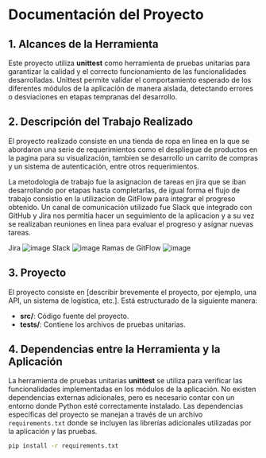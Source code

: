 # Documentación del Proyecto

## 1. Alcances de la Herramienta

Este proyecto utiliza **unittest** como herramienta de pruebas unitarias para garantizar la calidad y el correcto funcionamiento de las funcionalidades desarrolladas. Unittest permite validar el comportamiento esperado de los diferentes módulos de la aplicación de manera aislada, detectando errores o desviaciones en etapas tempranas del desarrollo.

## 2. Descripción del Trabajo Realizado

El proyecto realizado consiste en una tienda de ropa en linea en la que se abordaron una serie de requerimientos como el despliegue de productos en la pagina para su visualización, tambien se desarrollo un carrito de compras y un sistema de autenticación, entre otros requerimientos.

La metodologia de trabajo fue la asignacion de tareas en jira que se iban desarrollando por etapas hasta completarlas, de igual forma el flujo de trabajo consistio en la utilizacion de GitFlow para integrar el progreso obtenido. Un canal de comunicación utilizado fue Slack que integrado con GitHub y Jira nos permitia hacer un seguimiento de la aplicacion y a su vez se realizaban reuniones en linea para evaluar el progreso y asignar nuevas tareas.

Jira
![image](https://github.com/user-attachments/assets/0983aa7a-9ba8-401d-98bf-4c7e49ed7e82)
Slack
![image](https://github.com/user-attachments/assets/ca1f9ef4-88b4-4471-b62f-e1d63b2a5774)
Ramas de GitFlow
![image](https://github.com/user-attachments/assets/0a555cd3-c4d6-4b0e-981e-b7ffbaab6e98)

## 3. Proyecto

El proyecto consiste en [describir brevemente el proyecto, por ejemplo, una API, un sistema de logística, etc.]. Está estructurado de la siguiente manera:
- **src/**: Código fuente del proyecto.
- **tests/**: Contiene los archivos de pruebas unitarias.

## 4. Dependencias entre la Herramienta y la Aplicación

La herramienta de pruebas unitarias **unittest** se utiliza para verificar las funcionalidades implementadas en los módulos de la aplicación. No existen dependencias externas adicionales, pero es necesario contar con un entorno donde Python esté correctamente instalado. Las dependencias específicas del proyecto se manejan a través de un archivo `requirements.txt` donde se incluyen las librerías adicionales utilizadas por la aplicación y las pruebas.

```bash
pip install -r requirements.txt
